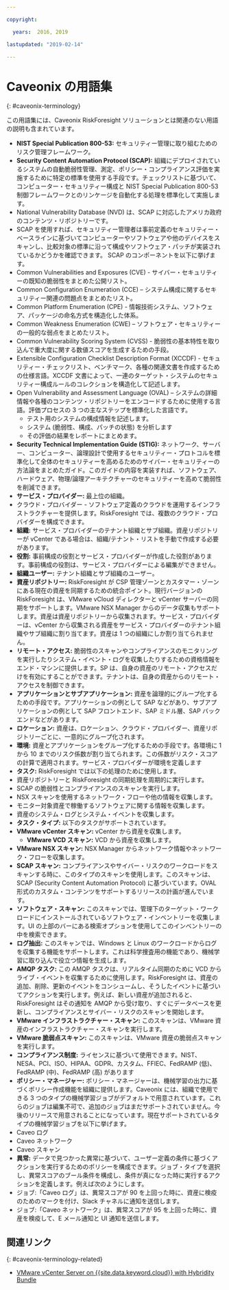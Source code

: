 ```yaml
---

copyright:

  years:  2016, 2019

lastupdated: "2019-02-14"

---
```


# Caveonix の用語集
{: #caveonix-terminology}

この用語集には、Caveonix RiskForesight ソリューションとは関連のない用語の説明も含まれています。

-	**NIST Special Publication 800-53:** セキュリティー管理に取り組むためのリスク管理フレームワーク。
-	**Security Content Automation Protocol (SCAP):** 組織にデプロイされているシステムの自動脆弱性管理、測定、ポリシー・コンプライアンス評価を実施するために特定の標準を使用する手段です。チェックリストに基づいて、コンピューター・セキュリティー構成と NIST Special Publication 800-53 制御フレームワークとのリンケージを自動化する処理を標準化して実施します。
  - National Vulnerability Database (NVD) は、SCAP に対応したアメリカ政府のコンテンツ・リポジトリーです。
  -	SCAP を使用すれば、セキュリティー管理者は事前定義のセキュリティー・ベースラインに基づいてコンピューターやソフトウェアや他のデバイスをスキャンし、比較対象の標準に沿って構成やソフトウェア・パッチが実装されているかどうかを確認できます。
  SCAP のコンポーネントを以下に挙げます。
  -	Common Vulnerabilities and Exposures (CVE) - サイバー・セキュリティーの既知の脆弱性をまとめた公開リスト。
  -	Common Configuration Enumeration (CCE) – システム構成に関するセキュリティー関連の問題点をまとめたリスト。
  -	Common Platform Enumeration (CPE) - 情報技術システム、ソフトウェア、パッケージの命名方式を構造化した体系。
  -	Common Weakness Enumeration (CWE) – ソフトウェア・セキュリティーの一般的な弱点をまとめたリスト。
  -	Common Vulnerability Scoring System (CVSS) - 脆弱性の基本特性を取り込んで重大度に関する数値スコアを生成するための手段。
  -	Extensible Configuration Checklist Description Format (XCCDF) - セキュリティー・チェックリスト、ベンチマーク、各種の関連文書を作成するための仕様言語。XCCDF 文書によって、一連のターゲット・システムのセキュリティー構成ルールのコレクションを構造化して記述します。
  -	Open Vulnerability and Assessment Language (OVAL) – システムの詳細情報や各種のコンテンツ・リポジトリーをエンコードするために使用する言語。評価プロセスの 3 つの主なステップを標準化した言語です。
      - テスト用のシステムの構成情報を記述します。
      -	システム (脆弱性、構成、パッチの状態) を分析します
      -	その評価の結果をレポートにまとめます。
-	**Security Technical Implementation Guide (STIG):** ネットワーク、サーバー、コンピューター、論理設計で使用するセキュリティー・プロトコルを標準化して全体のセキュリティーを高めるためのサイバー・セキュリティーの方法論をまとめたガイド。このガイドの内容を実装すれば、ソフトウェア、ハードウェア、物理/論理アーキテクチャーのセキュリティーを高めて脆弱性を削減できます。
-	**サービス・プロバイダー:** 最上位の組織。
-	クラウド・プロバイダー - ソフトウェア定義のクラウドを運用するインフラストラクチャーを提供します。RiskForesight では、複数のクラウド・プロバイダーを構成できます。
-	**組織:** サービス・プロバイダーのテナント組織とサブ組織。資産リポジトリーが vCenter である場合は、組織/テナント・リストを手動で作成する必要があります。
-	**役割:** 事前構成の役割とサービス・プロバイダーが作成した役割があります。事前構成の役割は、サービス・プロバイダーによる編集ができません。
-	**組織ユーザー:** テナント組織とサブ組織のユーザー。
-	**資産リポジトリー:** RiskForesight が CSP 管理ゾーンとカスタマー・ゾーンにある現在の資産を同期するための統合ポイント。現行バージョンの RiskForesight は、VMware vCloud ディレクターと vCenter サーバーの同期をサポートします。VMware NSX Manager からのデータ収集もサポートします。資産は資産リポジトリーから収集されます。サービス・プロバイダーは、vCenter から収集される資産をサービス・プロバイダーのテナント組織やサブ組織に割り当てます。資産は 1 つの組織にしか割り当てられません。
-	**リモート・アクセス:** 脆弱性のスキャンやコンプライアンスのモニタリングを実行したりシステム・イベント・ログを収集したりするための資格情報をエンド・マシンに提供します。SP は、自身の資産のリモート・アクセスだけを有効にすることができます。テナントは、自身の資産からのリモート・アクセスを制御できます。
-	**アプリケーションとサブアプリケーション:** 資産を論理的にグループ化するための手段です。アプリケーションの例として SAP などがあり、サブアプリケーションの例として SAP フロントエンド、SAP ミドル層、SAP バックエンドなどがあります。
-	**ロケーション:** 資産は、ロケーション、クラウド・プロバイダー、資産リポジトリーごとに、一意的にグループ化されます。
-	**環境:** 資産とアプリケーションをグループ化するための手段です。各環境に 1 から 10 までのリスク係数が割り当てられます。この係数がリスク・スコアの計算で適用されます。サービス・プロバイダーが環境を定義します
-	**タスク:** RiskForesight では以下の処理のために使用します。
  -	資産リポジトリーと RiskForesight の同期処理を周期的に実行します。
  -	SCAP の脆弱性とコンプライアンスのスキャンを実行します。
  -	NSX スキャンを使用するネットワーク・フローや他の情報を収集します。
  -	モニター対象資産で稼働するソフトウェアに関する情報を収集します。
  -	資産のシステム・ログとシステム・イベントを収集します。
-	**タスク・タイプ:** 以下のタスクがサポートされています。
  -	**VMware vCenter スキャン:** vCenter から資産を収集します。
	- **VMware VCD スキャン:** VCD から資産を収集します。
  -	**VMware NSX スキャン:** NSX Manager からネットワーク情報やネットワーク・フローを収集します。
  - **SCAP スキャン:** コンプライアンスやサイバー・リスクのワークロードをスキャンする時に、このタイプのスキャンを使用します。このスキャンは、SCAP (Security Content Automation Protocol) に基づいています。OVAL 形式のカスタム・コンテンツをサポートするリリースの計画が進んでいます。
  - **ソフトウェア・スキャン:** このスキャンでは、管理下のターゲット・ワークロードにインストールされているソフトウェア・インベントリーを収集します。UI の上部のバーにある検索オプションを使用してこのインベントリーの中を検索できます。
  - **ログ抽出:** このスキャンでは、Windows と Linux のワークロードからログを収集する機能をサポートします。これは科学捜査用の機能であり、機械学習に取り込んで役立つ情報を生成します。
  - **AMQP タスク:** この AMQP タスクは、リアルタイム同期のために VCD からライブ・イベントを収集するために使用します。RiskForesight は、資産の追加、削除、更新のイベントをコンシュームし、そうしたイベントに基づいてアクションを実行します。例えば、新しい資産が追加されると、RiskForesight はその通知を AMQP から受け取り、すぐにデータベースを更新し、コンプライアンスとサイバー・リスクのスキャンを開始します。
  - **VMware インフラストラクチャー・スキャン:** このスキャンは、VMware 資産のインフラストラクチャー・スキャンを実行します。
  -	**VMware 脆弱点スキャン:** このスキャンは、VMware 資産の脆弱点スキャンを実行します。
-	**コンプライアンス制度:** ライセンスに基づいて使用できます。NIST、NESA、PCI、ISO、HIPAA、GDPR、カスタム、FFIEC、FedRAMP (低)、FedRAMP (中)、FedRAMP (高) があります
-	**ポリシー・マネージャー:** ポリシー・マネージャーは、機械学習の出力に基づくポリシー作成機能を組織に提供します。Caveonix には、組織で使用できる 3 つのタイプの機械学習ジョブがデフォルトで用意されています。これらのジョブは編集不可で、追加のジョブはまだサポートされていません。今後のリリースで用意されることになっています。現在サポートされているタイプの機械学習ジョブを以下に挙げます。
  -	Caveo ログ
  -	Caveo ネットワーク
  -	Caveo スキャン
-	**異常:** データで見つかった異常に基づいて、ユーザー定義の条件に基づくアクションを実行するためのポリシーを構成できます。ジョブ・タイプを選択し、異常スコアのブール条件を構成し、条件が真になった時に実行するアクションを定義します。例えば次のようにします。
  -	ジョブ:「Caveo ログ」は、異常スコアが 90 を上回った時に、資産に検疫のためのマークを付け、Slack チャネルに通知を送信します。
  -	ジョブ:「Caveo ネットワーク」は、異常スコアが 95 を上回った時に、資産を検疫して、E メール通知と UI 通知を送信します。

## 関連リンク
{: #caveonix-terminology-related}

* [VMware vCenter Server on {{site.data.keyword.cloud}} with Hybridity Bundle](/docs/services/vmwaresolutions/archiref/vcs/vcs-hybridity-intro.html)
